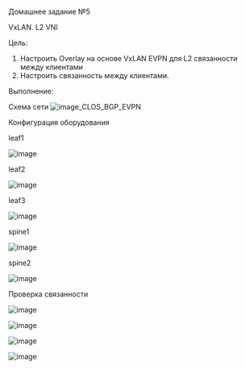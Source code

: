 Домашнее задание №5

VxLAN. L2 VNI

Цель:
1. Настроить Overlay на основе VxLAN EVPN для L2 связанности между клиентами
2. Настроить связанность между клиентами.

Выполнение:

Схема сети
![image_CLOS_BGP_EVPN](https://github.com/aatihonov/OTUS_24/assets/169416214/46caa4ee-025b-4f49-bb54-49003b8495b0)



Конфигурация оборудования

leaf1

![image](https://github.com/aatihonov/OTUS_24/assets/169416214/d659b82f-23b1-466e-90de-bba132446a01)

leaf2

![image](https://github.com/aatihonov/OTUS_24/assets/169416214/36956a77-a25f-480f-a8a6-b48a260d1a27)

leaf3

![image](https://github.com/aatihonov/OTUS_24/assets/169416214/13df68c5-4be7-4b9b-be51-cf41fb62ff29)

spine1

![image](https://github.com/aatihonov/OTUS_24/assets/169416214/36bfb89c-7396-4533-9a86-d6ac9b1eeb2a)

spine2

![image](https://github.com/aatihonov/OTUS_24/assets/169416214/b6bcc0dc-0fae-42d8-bcaa-d7fa5a5c01f2)

Проверка связанности

![image](https://github.com/aatihonov/OTUS_24/assets/169416214/1c273218-219e-4ce3-9c21-c3884b24b7ec)

![image](https://github.com/aatihonov/OTUS_24/assets/169416214/5cd1a583-6714-4a5a-9780-775f57134618)

![image](https://github.com/aatihonov/OTUS_24/assets/169416214/742facfa-c439-4e63-8c5c-90fb54d0f1f2)

![image](https://github.com/aatihonov/OTUS_24/assets/169416214/d7a785f1-9155-495c-81f9-dc2c47e9cedb)





